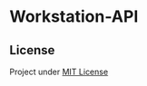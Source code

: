 # Workstation-API

## License

Project under [MIT License](https://github.com/CII-Lille/Workstation-API/blob/main/LICENSE)